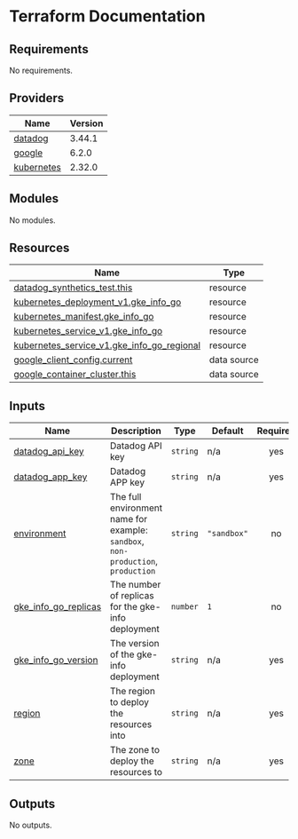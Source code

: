 # Terraform Documentation

<!-- BEGIN_TF_DOCS -->
## Requirements

No requirements.

## Providers

| Name | Version |
|------|---------|
| <a name="provider_datadog"></a> [datadog](#provider\_datadog) | 3.44.1 |
| <a name="provider_google"></a> [google](#provider\_google) | 6.2.0 |
| <a name="provider_kubernetes"></a> [kubernetes](#provider\_kubernetes) | 2.32.0 |

## Modules

No modules.

## Resources

| Name | Type |
|------|------|
| [datadog_synthetics_test.this](https://registry.terraform.io/providers/datadog/datadog/latest/docs/resources/synthetics_test) | resource |
| [kubernetes_deployment_v1.gke_info_go](https://registry.terraform.io/providers/hashicorp/kubernetes/latest/docs/resources/deployment_v1) | resource |
| [kubernetes_manifest.gke_info_go](https://registry.terraform.io/providers/hashicorp/kubernetes/latest/docs/resources/manifest) | resource |
| [kubernetes_service_v1.gke_info_go](https://registry.terraform.io/providers/hashicorp/kubernetes/latest/docs/resources/service_v1) | resource |
| [kubernetes_service_v1.gke_info_go_regional](https://registry.terraform.io/providers/hashicorp/kubernetes/latest/docs/resources/service_v1) | resource |
| [google_client_config.current](https://registry.terraform.io/providers/hashicorp/google/latest/docs/data-sources/client_config) | data source |
| [google_container_cluster.this](https://registry.terraform.io/providers/hashicorp/google/latest/docs/data-sources/container_cluster) | data source |

## Inputs

| Name | Description | Type | Default | Required |
|------|-------------|------|---------|:--------:|
| <a name="input_datadog_api_key"></a> [datadog\_api\_key](#input\_datadog\_api\_key) | Datadog API key | `string` | n/a | yes |
| <a name="input_datadog_app_key"></a> [datadog\_app\_key](#input\_datadog\_app\_key) | Datadog APP key | `string` | n/a | yes |
| <a name="input_environment"></a> [environment](#input\_environment) | The full environment name for example: `sandbox`, `non-production`, `production` | `string` | `"sandbox"` | no |
| <a name="input_gke_info_go_replicas"></a> [gke\_info\_go\_replicas](#input\_gke\_info\_go\_replicas) | The number of replicas for the gke-info deployment | `number` | `1` | no |
| <a name="input_gke_info_go_version"></a> [gke\_info\_go\_version](#input\_gke\_info\_go\_version) | The version of the gke-info deployment | `string` | n/a | yes |
| <a name="input_region"></a> [region](#input\_region) | The region to deploy the resources into | `string` | n/a | yes |
| <a name="input_zone"></a> [zone](#input\_zone) | The zone to deploy the resources to | `string` | n/a | yes |

## Outputs

No outputs.
<!-- END_TF_DOCS -->
